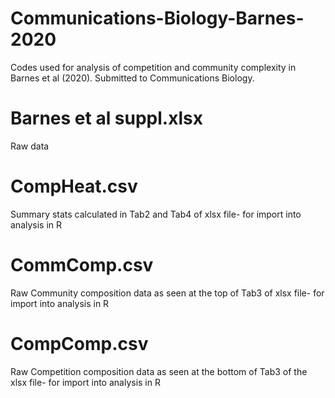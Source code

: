 # Communications-Biology-Barnes-2020
Codes used for analysis of competition and community complexity in Barnes et al (2020). Submitted to Communications Biology.

# Barnes et al suppl.xlsx
Raw data

# CompHeat.csv
Summary stats calculated in Tab2 and Tab4 of xlsx file- for import into analysis in R

# CommComp.csv
Raw Community composition data as seen at the top of Tab3 of xlsx file- for import into analysis in R

# CompComp.csv
Raw Competition composition data as seen at the bottom of Tab3 of the xlsx file- for import into analysis in R
